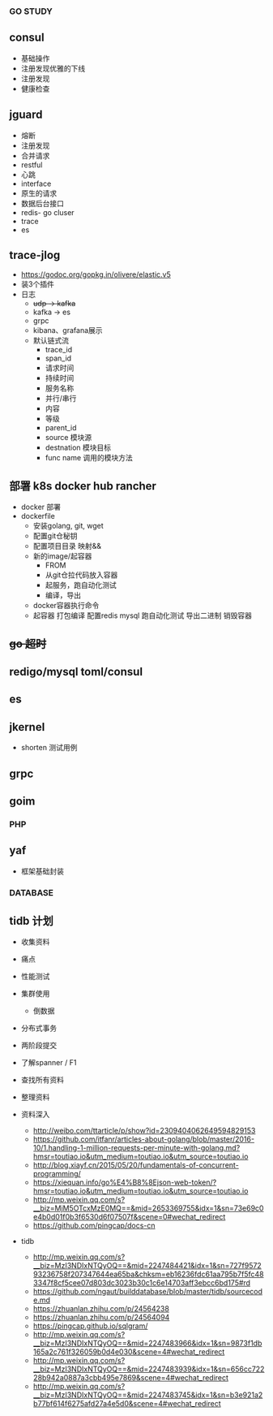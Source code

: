 ### GO STUDY

## consul
- 基础操作
- 注册发现优雅的下线
- 注册发现
- 健康检查

## jguard
- 熔断
- 注册发现
- 合并请求
- restful
- 心跳
- interface
- 原生的请求
- 数据后台接口
- redis- go cluser
- trace
- es

## trace-jlog
- https://godoc.org/gopkg.in/olivere/elastic.v5
- 装3个插件
- 日志
    - ~~udp -> kafka~~
    - kafka -> es
    - grpc
    - kibana、grafana展示
    - 默认链式流
        - trace_id
        - span_id
        - 请求时间
        - 持续时间
        - 服务名称
        - 并行/串行
        - 内容
        - 等级
        - parent_id
        - source 模块源
        - destnation 模块目标
        - func name 调用的模块方法


## 部署 k8s docker hub rancher
- docker 部署 		
- dockerfile 
    - 安装golang, git, wget
    - 配置git仓秘钥
    - 配置项目目录 映射&&
    - 新的image/起容器
        - FROM
        - 从git仓拉代码放入容器
        - 起服务，跑自动化测试
        - 编译，导出			
    - docker容器执行命令
    - 起容器 打包编译 配置redis mysql 跑自动化测试 导出二进制 销毁容器


## ~~go 超时~~

## redigo/mysql toml/consul

## es

## jkernel
- shorten 测试用例

## grpc
	
## goim

### PHP
	
## yaf
- 框架基础封装

### DATABASE

## tidb 计划
- 收集资料
- 痛点
- 性能测试
- 集群使用
   - 倒数据
- 分布式事务
- 两阶段提交
- 了解spanner / F1

- 查找所有资料
- 整理资料

- 资料深入
	- http://weibo.com/ttarticle/p/show?id=2309404062649594829153
	- https://github.com/itfanr/articles-about-golang/blob/master/2016-10/1.handling-1-million-requests-per-minute-with-golang.md?hmsr=toutiao.io&utm_medium=toutiao.io&utm_source=toutiao.io
	- http://blog.xiayf.cn/2015/05/20/fundamentals-of-concurrent-programming/
	- https://xiequan.info/go%E4%B8%8Ejson-web-token/?hmsr=toutiao.io&utm_medium=toutiao.io&utm_source=toutiao.io
	- http://mp.weixin.qq.com/s?__biz=MjM5OTcxMzE0MQ==&mid=2653369755&idx=1&sn=73e69c0e4b0d01f0b3f6530d6f07507f&scene=0#wechat_redirect
	- https://github.com/pingcap/docs-cn

- tidb
	- http://mp.weixin.qq.com/s?__biz=MzI3NDIxNTQyOQ==&mid=2247484421&idx=1&sn=727f957293236758f207347644ea65ba&chksm=eb16236fdc61aa795b7f5fc483347f8cf5cee07d803dc3023b30c1c6e14703aff3ebcc6bd175#rd
	- https://github.com/ngaut/builddatabase/blob/master/tidb/sourcecode.md	
	- https://zhuanlan.zhihu.com/p/24564238
	- https://zhuanlan.zhihu.com/p/24564094
	- https://pingcap.github.io/sqlgram/
	- http://mp.weixin.qq.com/s?__biz=MzI3NDIxNTQyOQ==&mid=2247483966&idx=1&sn=9873f1db165a2c761f326059b0d4e030&scene=4#wechat_redirect
	- http://mp.weixin.qq.com/s?__biz=MzI3NDIxNTQyOQ==&mid=2247483939&idx=1&sn=656cc72228b942a0887a3cbb495e7869&scene=4#wechat_redirect
	- http://mp.weixin.qq.com/s?__biz=MzI3NDIxNTQyOQ==&mid=2247483745&idx=1&sn=b3e921a2b77bf614f6275afd27a4e5d0&scene=4#wechat_redirect
